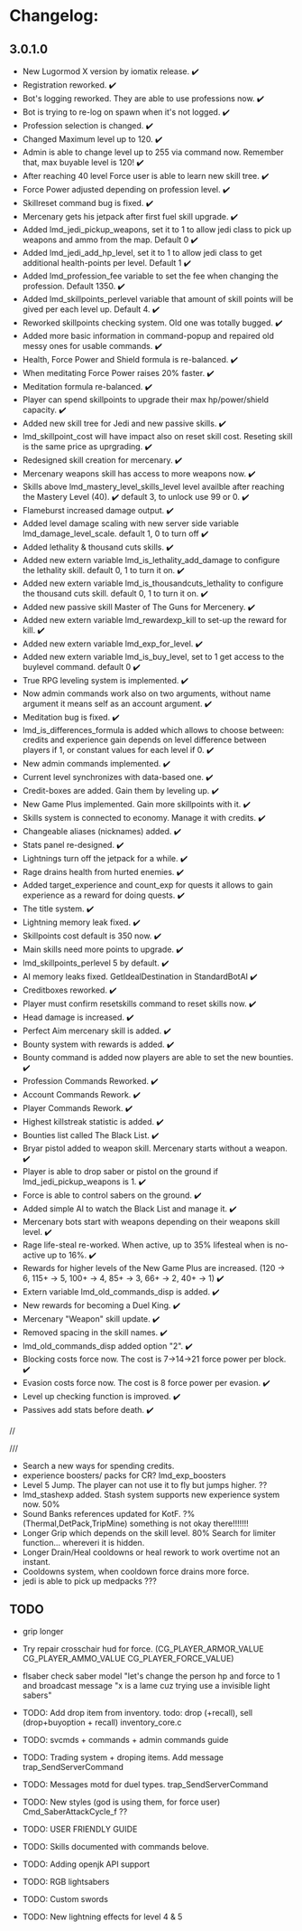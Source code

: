 # Changelog:

## 3.0.1.0
- New Lugormod X version by iomatix release. ✔️
- Registration reworked. ✔️
- Bot's logging reworked. They are able to use professions now. ✔️
- Bot is trying to re-log on spawn when it's not logged. ✔️
- Profession selection is changed. ✔️
- Changed Maximum level up to 120. ✔️
- Admin is able to change level up to 255 via command now. Remember that, max buyable level is 120! ✔️
- After reaching 40 level Force user is able to learn new skill tree. ✔️
- Force Power adjusted depending on profession level. ✔️
- Skillreset command bug is fixed. ✔️
- Mercenary gets his jetpack after first fuel skill upgrade. ✔️
- Added lmd_jedi_pickup_weapons, set it to 1 to allow jedi class to pick up weapons and ammo from the map. Default 0 ✔️
- Added lmd_jedi_add_hp_level, set it to 1 to allow jedi class to get additional health-points per level. Default 1 ✔️
- Added lmd_profession_fee variable to set the fee when changing the profession. Default 1350. ✔️
- Added lmd_skillpoints_perlevel variable that amount of skill points will be gived per each level up. Default 4. ✔️
- Reworked skillpoints checking system. Old one was totally bugged. ✔️
- Added more basic information in command-popup and repaired old messy ones for usable commands. ✔️
- Health, Force Power and Shield formula is re-balanced. ✔️
- When meditating Force Power raises 20% faster.  ✔️
- Meditation formula re-balanced.  ✔️
- Player can spend skillpoints to upgrade their max hp/power/shield capacity. ✔️
- Added new skill tree for Jedi and new passive skills. ✔️
- lmd_skillpoint_cost will have impact also on reset skill cost. Reseting skill is the same price as uprgrading. ✔️
- Redesigned skill creation for mercenary. ✔️
- Mercenary weapons skill has access to more weapons now. ✔️
- Skills above lmd_mastery_level_skills_level level availble after reaching the Mastery Level (40). ✔️ default 3, to unlock use 99 or 0. ✔️
- Flameburst increased damage output. ✔️ 
- Added level damage scaling with new server side variable lmd_damage_level_scale. default 1, 0 to turn off ✔️ 
- Added lethality & thousand cuts skills. ✔️ 
- Added new extern variable lmd_is_lethality_add_damage to configure the lethality skill. default 0, 1 to turn it on. ✔️ 
- Added new extern variable lmd_is_thousandcuts_lethality to configure the thousand cuts skill. default 0, 1 to turn it on. ✔️ 
- Added new passive skill Master of The Guns for Mercenery. ✔️ 
- Added new extern variable lmd_rewardexp_kill to set-up the reward for kill. ✔️ 
- Added new extern variable lmd_exp_for_level. ✔️ 
- Added new extern variable lmd_is_buy_level, set to 1 get access to the buylevel command. default 0 ✔️ 
- True RPG leveling system is implemented. ✔️ 
- Now admin commands work also on two arguments, without name argument it means self as an account argument. ✔️
- Meditation bug is fixed. ✔️
- lmd_is_differences_formula is added which allows to choose between: credits and experience gain depends on level difference between players if 1, or constant values for each level if 0.  ✔️
- New admin commands implemented. ✔️
- Current level synchronizes with data-based one. ✔️
- Credit-boxes are added. Gain them by leveling up. ✔️
- New Game Plus implemented. Gain more skillpoints with it. ✔️
- Skills system is connected to economy. Manage it with credits. ✔️
- Changeable aliases (nicknames) added. ✔️
- Stats panel re-designed.  ✔️
- Lightnings turn off the jetpack for a while.  ✔️
- Rage drains health from hurted enemies. ✔️
- Added target_experience and count_exp for quests it allows to gain experience as a reward for doing quests. ✔️
- The title system. ✔️
- Lightning memory leak fixed. ✔️
- Skillpoints cost default is 350 now. ✔️
- Main skills need more points to upgrade. ✔️
- lmd_skillpoints_perlevel 5 by default.  ✔️
- AI memory leaks fixed. GetIdealDestination in StandardBotAI ✔️
- Creditboxes reworked. ✔️
- Player must confirm resetskills command to reset skills now. ✔️
- Head damage is increased. ✔️
- Perfect Aim mercenary skill is added. ✔️
- Bounty system with rewards is added. ✔️
- Bounty command is added now players are able to set the new bounties. ✔️ 
- Profession Commands Reworked. ✔️
- Account Commands Rework. ✔️
- Player Commands Rework. ✔️
- Highest killstreak statistic is added. ✔️
- Bounties list called The Black List. ✔️
- Bryar pistol added to weapon skill. Mercenary starts without a weapon. ✔️
- Player is able to drop saber or pistol on the ground if lmd_jedi_pickup_weapons is 1. ✔️
- Force is able to control sabers on the ground. ✔️
- Added simple AI to watch the Black List and manage it. ✔️
- Mercenary bots start with weapons depending on their weapons skill level. ✔️
- Rage life-steal re-worked. When active, up to 35% lifesteal when is no-active up to 16%. ✔️
- Rewards for higher levels of the New Game Plus are increased. (120 -> 6, 115+ -> 5, 100+ -> 4, 85+ -> 3, 66+ -> 2, 40+ -> 1) ✔️ 
- Extern variable lmd_old_commands_disp is added. ✔️ 
- New rewards for becoming a Duel King. ✔️
- Mercenary "Weapon" skill update. ✔️
- Removed spacing in the skill names. ✔️
- lmd_old_commands_disp added option "2". ✔️
- Blocking costs force now. The cost is 7->14->21 force power per block. ✔️ 
- Evasion costs force now. The cost is 8 force power per evasion. ✔️  
- Level up checking function is improved. ✔️
- Passives add stats before death. ✔️ 

//

///

- Search a new ways for spending credits.
- experience boosters/ packs for CR? lmd_exp_boosters
- Level 5 Jump. The player can not use it to fly but jumps higher. ??
- lmd_stashexp added. Stash system supports new experience system now. 50%
- Sound Banks references updated for KotF. ?% (Thermal,DetPack,TripMine) something is not okay there!!!!!!!
- Longer Grip which depends on the skill level. 80% Search for limiter function... whereveri it is hidden.
- Longer Drain/Heal cooldowns or heal rework to work overtime not an instant.
- Cooldowns system, when cooldown force drains more force. 
- jedi is able to pick up medpacks ???


## TODO

- grip longer

- Try repair crosschair hud for force.  (CG_PLAYER_ARMOR_VALUE  CG_PLAYER_AMMO_VALUE   CG_PLAYER_FORCE_VALUE)
- flsaber check saber model "let's change the person hp and force to 1 and broadcast message "x is a lame cuz trying use a invisible light sabers"
- TODO: Add drop item from inventory.  todo: drop (+recall), sell (drop+buyoption + recall) inventory_core.c

- TODO: svcmds + commands + admin commands guide

- TODO: Trading system + droping items. Add message trap_SendServerCommand
- TODO: Messages motd for duel types. trap_SendServerCommand

- TODO: New styles (god is using them, for force user) Cmd_SaberAttackCycle_f ??

- TODO: USER FRIENDLY GUIDE
- TODO: Skills documented with commands belove.
- TODO: Adding openjk API support
- TODO: RGB lightsabers
- TODO: Custom swords
- TODO: New lightning effects for level 4 & 5
